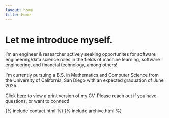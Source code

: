 ```yaml
---
layout: home
title: Home
---
```


# Let me introduce myself.

I’m an engineer &amp; researcher actively seeking opportunites for software engineering/data science roles in the fields of machine learning, software engineering, and financial technology, among others!


I'm currently pursuing a B.S. in Mathematics and Computer Science from the University of California, San Diego with an expected graduation of June 2025.

Click <a href="/cv.pdf">here</a> to view a print version of my CV.
Please reach out if you have questions, or want to connect!

{% include contact.html %}
{% include archive.html %}


